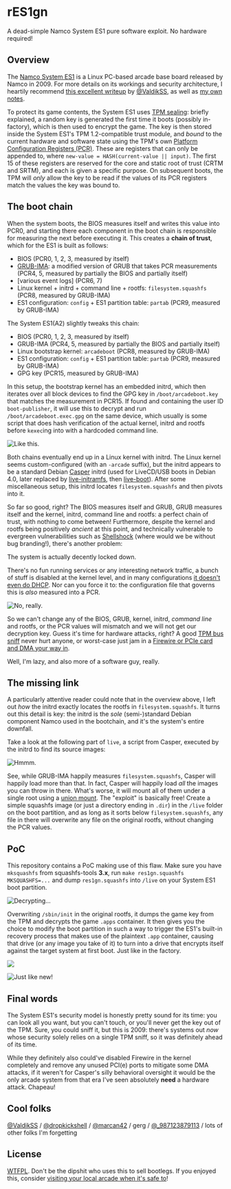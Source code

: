 rES1gn
======

A dead-simple Namco System ES1 pure software exploit. No hardware required!

Overview
--------

The [Namco System ES1](https://ja.wikipedia.org/wiki/SYSTEM_ES1) is a Linux PC-based arcade base board released by Namco in 2009.
For more details on its workings and security architecture, I heartily recommend [this excellent writeup](https://medium.com/@ValdikSS/researching-protection-and-recovering-namco-system-es1-arcades-1f8423fdeb3b) by [@ValdikSS](https://twitter.com/ValdikSS),
as well as [my own notes](https://github.com/Shizmob/arcade-docs/blob/main/namco/boards.md#system-es1).

To protect its game contents, the System ES1 uses [TPM sealing](https://en.wikipedia.org/wiki/Trusted_Computing#SEALED-STORAGE):
briefly explained, a random key is generated the first time it boots (possibly in-factory), which is then used to encrypt the game.
The key is then stored inside the System ES1's TPM 1.2-compatible trust module, and *bound* to the current hardware and software state using the TPM's own [Platform Configuration Registers (PCR)](https://link.springer.com/chapter/10.1007/978-1-4302-6584-9_12). These are registers that can only be appended to, where `new-value = HASH(current-value || input)`. The first 15 of these registers are reserved for the core and static root of trust (CRTM and SRTM), and each is given a specific purpose. On subsequent boots, the TPM will *only* allow the key to be read if the values of its PCR registers match the values the key was bound to.

The boot chain
--------------

When the system boots, the BIOS measures itself and writes this value into PCR0, and starting there each component in the boot chain is responsible for measuring the next before executing it. This creates a **chain of trust**, which for the ES1 is built as follows:

- BIOS (PCR0, 1, 2, 3, measured by itself)
- [GRUB-IMA](https://sourceforge.net/projects/trousers/files/Grub-IMA/): a modified version of GRUB that takes PCR measurements (PCR4, 5, measured by partially the BIOS and partially itself)
- [various event logs] (PCR6, 7)
- Linux kernel + initrd + command line + rootfs: `filesystem.squashfs` (PCR8, measured by GRUB-IMA)
- ES1 configuration: `config` + ES1 partition table: `partab` (PCR9, measured by GRUB-IMA)

The System ES1(A2) slightly tweaks this chain:

- BIOS (PCR0, 1, 2, 3, measured by itself)
- GRUB-IMA (PCR4, 5, measured by partially the BIOS and partially itself)
- Linux bootstrap kernel: `arcadeboot` (PCR8, measured by GRUB-IMA)
- ES1 configuration: `config` + ES1 partition table: `partab` (PCR9, measured by GRUB-IMA)
- GPG key (PCR15, measured by GRUB-IMA)

In this setup, the bootstrap kernel has an embedded initrd, which then iterates over all block devices to find the GPG key in `/boot/arcadeboot.key` that matches the measurement in PCR15. If found and containing the user ID `boot-publisher`, it will use this to decrypt and run `/boot/arcadeboot.exec.gpg` on the same device, which usually is some script that does hash verification of the actual kernel, initrd and rootfs before `kexec`ing into with a hardcoded command line.

![Like this.](./images/es1-bootstrap.png)

Both chains eventually end up in a Linux kernel with initrd. The Linux kernel seems custom-configured (with an `-arcade` suffix), but the initrd appears to be a standard Debian [Casper](https://tracker.debian.org/pkg/casper) initrd (used for LiveCD/USB boots in Debian 4.0, later replaced by [live-initramfs](https://tracker.debian.org/pkg/live-initramfs), then [live-boot](https://salsa.debian.org/live-team/live-boot)). After some miscellaneous setup, this initrd locates `filesystem.squashfs` and then pivots into it.

So far so good, right? The BIOS measures itself and GRUB, GRUB measures itself and the kernel, initrd, command line and rootfs: a perfect chain of trust, with nothing to come between! Furthermore, despite the kernel and rootfs being positively *ancient* at this point, and technically vulnerable to evergreen vulnerabilities such as [Shellshock](https://en.wikipedia.org/wiki/Shellshock_(software_bug)) (where would we be without bug branding!), there's another problem:

The system is actually decently locked down.

There's no fun running services or any interesting network traffic, a bunch of stuff is disabled at the kernel level, and in many configurations [it doesn't even do DHCP](https://www.rapid7.com/db/modules/exploit/unix/dhcp/bash_environment/). Nor can you force it to: the configuration file that governs this is *also* measured into a PCR.

![No, really.](./images/es1-config.png)

So we can't change any of the BIOS, GRUB, kernel, initrd, *command line* and rootfs, or the PCR values will mismatch and we will not get our decryption key. Guess it's time for hardware attacks, right? A good [TPM bus sniff](https://twitter.com/marcan42/status/1080869868889501696) never hurt anyone, or worst-case just jam in a [Firewire or PCIe card and DMA your way in](https://medium.com/@ValdikSS/researching-protection-and-recovering-namco-system-es1-arcades-1f8423fdeb3b).

Well, I'm lazy, and also more of a software guy, really.

The missing link
----------------

A particularly attentive reader could note that in the overview above,
I left out *how* the initrd exactly locates the rootfs in `filesystem.squashfs`.
It turns out this detail is key: the initrd is the *sole* (semi-)standard Debian component Namco used in the bootchain,
and it's the system's entire downfall.

Take a look at the following part of `live`, a script from Casper, executed by the initrd to find its source images:

![Hmmm.](./images/casper-lol.png)

See, while GRUB-IMA happily measures `filesystem.squashfs`, Casper will happily load more than that. In fact, Casper will happily load *all* the images you can throw in there. What's worse, it will mount all of them under a single root using a [union mount](https://en.wikipedia.org/wiki/Union_mount). The "exploit" is basically free! Create a simple squashfs image (or just a directory ending in `.dir`) in the `/live` folder on the boot partition, and as long as it sorts below `filesystem.squashfs`, any file in there will overwrite any file on the original rootfs, without changing the PCR values.

PoC
---

This repository contains a PoC making use of this flaw. Make sure you have `mksquashfs` from squashfs-tools **3.x**, run `make res1gn.squashfs MKSQUASHFS=...` and dump `res1gn.squashfs` into `/live` on your System ES1 boot partition.

![Decrypting...](./images/poc-decrypting.png)

Overwriting `/sbin/init` in the original rootfs, it dumps the game key from the TPM and decrypts the game `.apps` container. It then gives you the choice to modify the boot partition in such a way to trigger the ES1's built-in recovery process that makes use of the plaintext `.app` container, causing that drive (or any image you take of it) to turn into a drive that encrypts itself against the target system at first boot. Just like in the factory.

![](./images/poc-question.png)

![Just like new!](./images/es1-recovery.png)

Final words
-----------

The System ES1's security model is honestly pretty sound for its time: you can look all you want, but you can't touch, or you'll never get the key out of the TPM. Sure, you could sniff it, but this is 2009: there's systems out *now* whose security solely relies on a single TPM sniff, so it was definitely ahead of its time.

While they definitely also could've disabled Firewire in the kernel completely and remove any unused PCI(e) ports to mitigate some DMA attacks, if it weren't for Casper's silly behavioral oversight it would be the only arcade system from that era I've seen absolutely **need** a hardware attack. Chapeau!

Cool folks
----------

[@ValdikSS](https://twitter.com/ValdikSS) / [@dropkickshell](https://medium.com/@dropkickshell/system-n2-exposed-5395436c824d) / [@marcan42](https://twitter.com/marcan42) / gerg / [@_987123879113](https://twitter.com/_987123879113) / lots of other folks I'm forgetting

License
-------

[WTFPL](http://www.wtfpl.net/txt/copying/). Don't be the dipshit who uses this to sell bootlegs.
If you enjoyed this, consider [visiting your local arcade when it's safe to](https://zenius-i-vanisher.com/v5.2/arcades.php)!
